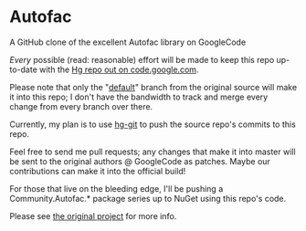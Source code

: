 Autofac
=======

A GitHub clone of the excellent Autofac library on GoogleCode

_Every_ possible (read: reasonable) effort will be made to keep this repo up-to-date with the [Hg repo out on code.google.com](http://code.google.com/p/autofac/).

Please note that only the "[default](http://code.google.com/p/autofac/source/list?name=default)" branch from the original source will make it into this repo; I don't have the bandwidth to track and merge every change from every branch over there.

Currently, my plan is to use [hg-git](http://hg-git.github.com/) to push the source repo's commits to this repo.

Feel free to send me pull requests; any changes that make it into master will be sent to the original authors @ GoogleCode as patches. Maybe our contributions can make it into the official build!

For those that live on the bleeding edge, I'll be pushing a Community.Autofac.* package series up to NuGet using this repo's code.

Please see [the original project](http://code.google.com/p/autofac/) for more info.